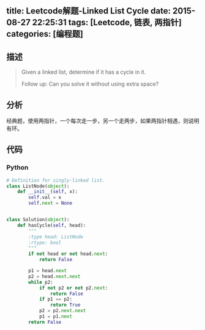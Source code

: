 title: Leetcode解题-Linked List Cycle
date: 2015-08-27 22:25:31
tags: [Leetcode, 链表, 两指针]
categories: [编程题]
---

## 描述
> Given a linked list, determine if it has a cycle in it.
>
> Follow up:
> Can you solve it without using extra space?

## 分析
经典题，使用两指针，一个每次走一步，另一个走两步，如果两指针相遇，则说明有环。

## 代码

### Python
```python
# Definition for singly-linked list.
class ListNode(object):
    def __init__(self, x):
        self.val = x
        self.next = None


class Solution(object):
    def hasCycle(self, head):
        """
        :type head: ListNode
        :rtype: bool
        """
        if not head or not head.next:
            return False

        p1 = head.next
        p2 = head.next.next
        while p2:
            if not p2 or not p2.next:
                return False
            if p1 == p2:
                return True
            p2 = p2.next.next
            p1 = p1.next
        return False
```
